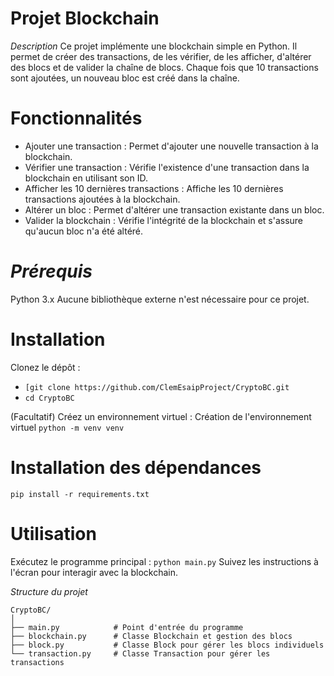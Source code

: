 # **Projet Blockchain**
*Description*
Ce projet implémente une blockchain simple en Python. 
Il permet de créer des transactions, de les vérifier, de les afficher, d'altérer des blocs et de valider la chaîne de blocs.
 Chaque fois que 10 transactions sont ajoutées, un nouveau bloc est créé dans la chaîne.
# **Fonctionnalités**
* Ajouter une transaction : Permet d'ajouter une nouvelle transaction à la blockchain.
* Vérifier une transaction : Vérifie l'existence d'une transaction dans la blockchain en utilisant son ID.
* Afficher les 10 dernières transactions : Affiche les 10 dernières transactions ajoutées à la blockchain.
* Altérer un bloc : Permet d'altérer une transaction existante dans un bloc.
* Valider la blockchain : Vérifie l'intégrité de la blockchain et s'assure qu'aucun bloc n'a été altéré.
# *Prérequis*
Python 3.x
Aucune bibliothèque externe n'est nécessaire pour ce projet.
# Installation
Clonez le dépôt :
* ``[git clone https://github.com/ClemEsaipProject/CryptoBC.git``
* ``cd CryptoBC``

(Facultatif) Créez un environnement virtuel :
Création de l'environnement virtuel
``python -m venv venv``


# Installation des dépendances
``pip install -r requirements.txt``

# Utilisation
Exécutez le programme principal :
``python main.py``
Suivez les instructions à l'écran pour interagir avec la blockchain.

*Structure du projet*
```
CryptoBC/
│
├── main.py            # Point d'entrée du programme
├── blockchain.py      # Classe Blockchain et gestion des blocs
├── block.py           # Classe Block pour gérer les blocs individuels
└── transaction.py     # Classe Transaction pour gérer les transactions
```

